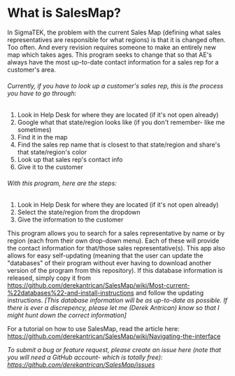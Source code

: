 # What is SalesMap?

In SigmaTEK, the problem with the current Sales Map (defining what sales representatives are responsible for what regions) is that it is changed often. Too often. And every revision requires someone to make an entirely new map which takes ages. This program seeks to change that so that AE's always have the most up-to-date contact information for a sales rep for a customer's area.

###### Currently, if you have to look up a customer's sales rep, this is the process you have to go through:

1. Look in Help Desk for where they are located (if it's not open already)
2. Google what that state/region looks like (if you don't remember- like me sometimes)
3. Find it in the map
4. Find the sales rep name that is closest to that state/region and share's that state/region's color
5. Look up that sales rep's contact info
6. Give it to the customer

###### With this program, here are the steps:

1. Look in Help Desk for where they are located (if it's not open already)
2. Select the state/region from the dropdown
3. Give the information to the customer

This program allows you to search for a sales representative by name or by region (each from their own drop-down menu). Each of these will provide the contact information for that/those sales representative(s). This app also allows for easy self-updating (meaning that the user can update the "databases" of their program without ever having to download another version of the program from this repository). If this database information is released, simply copy it from https://github.com/derekantrican/SalesMap/wiki/Most-current-%22databases%22-and-install-instructions and follow the updating instructions. *[This database information will be as up-to-date as possible. If there is ever a discrepency, please let me (Derek Antrican) know so that I might hunt down the correct information]*

For a tutorial on how to use SalesMap, read the article here: https://github.com/derekantrican/SalesMap/wiki/Navigating-the-interface

*To submit a bug or feature request, please create an issue here (note that you will need a GitHub account- which is totally free): https://github.com/derekantrican/SalesMap/issues*

